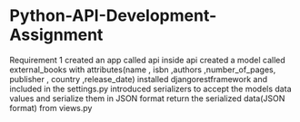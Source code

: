 # Python-API-Development-Assignment
Requirement 1
created an app called api
inside api created a  model called external_books with attributes(name , isbn ,authors ,number_of_pages, publisher , country ,release_date)
installed djangorestframework and included in the settings.py
introduced serializers to accept the models data values and serialize them in JSON format
return the serialized data(JSON format) from views.py
